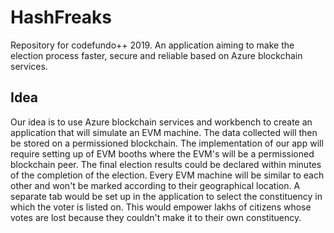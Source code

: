 # HashFreaks
Repository for codefundo++ 2019. An application aiming to make the election process faster, secure and reliable based on Azure blockchain services.

## Idea
Our idea is to use Azure blockchain services and workbench to create an application that will simulate an EVM machine. The data collected will then be stored on a permissioned blockchain. The implementation of our app will require setting up of EVM booths where the EVM's will be a permissioned blockchain peer. The final election results could be declared within minutes of the completion of the election. Every EVM machine will be similar to each other and won't be marked according to their geographical location. A separate tab would be set up in the application to select the constituency in which the voter is listed on. This would empower lakhs of citizens whose votes are lost because they couldn't make it to their own constituency. 
